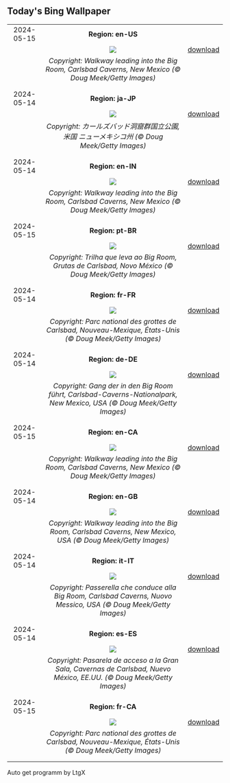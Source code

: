 ## Today's Bing Wallpaper
|      |      |      |
| :----: | :----: | :----: |
|2024-05-15|**Region: en-US**||
||![](https://www.bing.com/th?id=OHR.CarlsbadNP_EN-US2282243740_UHD.jpg&pid=hp&w=1152&h=648&rs=1&c=4)| [download](https://www.bing.com/th?id=OHR.CarlsbadNP_EN-US2282243740_UHD.jpg)|
||*Copyright: Walkway leading into the Big Room, Carlsbad Caverns, New Mexico (© Doug Meek/Getty Images)*
||
|||
|2024-05-14|**Region: ja-JP**||
||![](https://www.bing.com/th?id=OHR.CarlsbadNP_JA-JP0802484908_UHD.jpg&pid=hp&w=1152&h=648&rs=1&c=4)| [download](https://www.bing.com/th?id=OHR.CarlsbadNP_JA-JP0802484908_UHD.jpg)|
||*Copyright: カールズバッド洞窟群国立公園, 米国 ニューメキシコ州 (© Doug Meek/Getty Images)*
||
|||
|2024-05-14|**Region: en-IN**||
||![](https://www.bing.com/th?id=OHR.CarlsbadNP_EN-IN3004884534_UHD.jpg&pid=hp&w=1152&h=648&rs=1&c=4)| [download](https://www.bing.com/th?id=OHR.CarlsbadNP_EN-IN3004884534_UHD.jpg)|
||*Copyright: Walkway leading into the Big Room, Carlsbad Caverns, New Mexico (© Doug Meek/Getty Images)*
||
|||
|2024-05-15|**Region: pt-BR**||
||![](https://www.bing.com/th?id=OHR.CarlsbadNP_PT-BR7544935694_UHD.jpg&pid=hp&w=1152&h=648&rs=1&c=4)| [download](https://www.bing.com/th?id=OHR.CarlsbadNP_PT-BR7544935694_UHD.jpg)|
||*Copyright: Trilha que leva ao Big Room, Grutas de Carlsbad, Novo México (© Doug Meek/Getty Images)*
||
|||
|2024-05-14|**Region: fr-FR**||
||![](https://www.bing.com/th?id=OHR.CarlsbadNP_FR-FR1644664306_UHD.jpg&pid=hp&w=1152&h=648&rs=1&c=4)| [download](https://www.bing.com/th?id=OHR.CarlsbadNP_FR-FR1644664306_UHD.jpg)|
||*Copyright: Parc national des grottes de Carlsbad, Nouveau-Mexique, États-Unis (© Doug Meek/Getty Images)*
||
|||
|2024-05-14|**Region: de-DE**||
||![](https://www.bing.com/th?id=OHR.CarlsbadNP_DE-DE9906842955_UHD.jpg&pid=hp&w=1152&h=648&rs=1&c=4)| [download](https://www.bing.com/th?id=OHR.CarlsbadNP_DE-DE9906842955_UHD.jpg)|
||*Copyright: Gang der in den Big Room führt, Carlsbad-Caverns-Nationalpark, New Mexico, USA (© Doug Meek/Getty Images)*
||
|||
|2024-05-15|**Region: en-CA**||
||![](https://www.bing.com/th?id=OHR.CarlsbadNP_EN-CA8275462629_UHD.jpg&pid=hp&w=1152&h=648&rs=1&c=4)| [download](https://www.bing.com/th?id=OHR.CarlsbadNP_EN-CA8275462629_UHD.jpg)|
||*Copyright: Walkway leading into the Big Room, Carlsbad Caverns, New Mexico (© Doug Meek/Getty Images)*
||
|||
|2024-05-14|**Region: en-GB**||
||![](https://www.bing.com/th?id=OHR.CarlsbadNP_EN-GB5824134206_UHD.jpg&pid=hp&w=1152&h=648&rs=1&c=4)| [download](https://www.bing.com/th?id=OHR.CarlsbadNP_EN-GB5824134206_UHD.jpg)|
||*Copyright: Walkway leading into the Big Room, Carlsbad Caverns, New Mexico, USA (© Doug Meek/Getty Images)*
||
|||
|2024-05-14|**Region: it-IT**||
||![](https://www.bing.com/th?id=OHR.CarlsbadNP_IT-IT7707347019_UHD.jpg&pid=hp&w=1152&h=648&rs=1&c=4)| [download](https://www.bing.com/th?id=OHR.CarlsbadNP_IT-IT7707347019_UHD.jpg)|
||*Copyright: Passerella che conduce alla Big Room, Carlsbad Caverns, Nuovo Messico, USA (© Doug Meek/Getty Images)*
||
|||
|2024-05-14|**Region: es-ES**||
||![](https://www.bing.com/th?id=OHR.CarlsbadNP_ES-ES0756476646_UHD.jpg&pid=hp&w=1152&h=648&rs=1&c=4)| [download](https://www.bing.com/th?id=OHR.CarlsbadNP_ES-ES0756476646_UHD.jpg)|
||*Copyright: Pasarela de acceso a la Gran Sala, Cavernas de Carlsbad, Nuevo México, EE.UU. (© Doug Meek/Getty Images)*
||
|||
|2024-05-15|**Region: fr-CA**||
||![](https://www.bing.com/th?id=OHR.CarlsbadNP_FR-CA2715604410_UHD.jpg&pid=hp&w=1152&h=648&rs=1&c=4)| [download](https://www.bing.com/th?id=OHR.CarlsbadNP_FR-CA2715604410_UHD.jpg)|
||*Copyright: Parc national des grottes de Carlsbad, Nouveau-Mexique, États-Unis (© Doug Meek/Getty Images)*
||
|||

Auto get programm by LtgX
